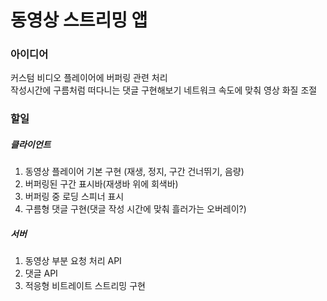 # 동영상 스트리밍 앱

### 아이디어

커스텀 비디오 플레이어에 버퍼링 관련 처리  
작성시간에 구름처럼 떠다니는 댓글 구현해보기
네트워크 속도에 맞춰 영상 화질 조절

### 할일

##### 클라이언트

1. 동영상 플레이어 기본 구현 (재생, 정지, 구간 건너뛰기, 음량)
2. 버퍼링된 구간 표시바(재생바 위에 회색바)
3. 버퍼링 중 로딩 스피너 표시
4. 구름형 댓글 구현(댓글 작성 시간에 맞춰 흘러가는 오버레이?)

##### 서버

1. 동영상 부분 요청 처리 API
2. 댓글 API
3. 적응형 비트레이트 스트리밍 구현
